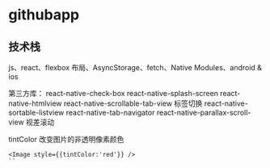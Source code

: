 # githubapp

## 技术栈

js、react、flexbox 布局、AsyncStorage、fetch、Native Modules、android & ios

第三方库：
react-native-check-box
react-native-splash-screen
react-native-htmlview
react-native-scrollable-tab-view 标签切换
react-native-sortable-listview
react-native-tab-navigator
react-native-parallax-scroll-view 视差滚动


tintColor 改变图片的非透明像素颜色
```
<Image style={{tintColor:'red'}} />
``


